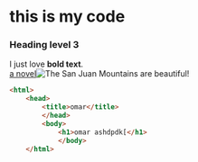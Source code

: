 # this is my code 
### Heading level 3	
I just love **bold text**.	
[a novel](https://en.wikipedia.org/wiki/The_Milagro_Beanfield_War_%28novel%29)![The San Juan Mountains are beautiful!](/assets/images/san-juan-mountains.jpg "San Juan Mountains")
```html
<html>
    <head>
        <title>omar</title>
        </head>
        <body>
            <h1>omar ashdpdk[</h1>
            </body>
    </html>
```